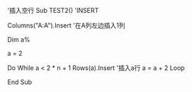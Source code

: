 '插入空行
Sub TEST2()   'INSERT

Columns("A:A").Insert '在A列左边插入1列

Dim a%

a = 2

Do While a < 2 * n + 1
        Rows(a).Insert  '插入a行
        a = a + 2
  Loop
    
End Sub
